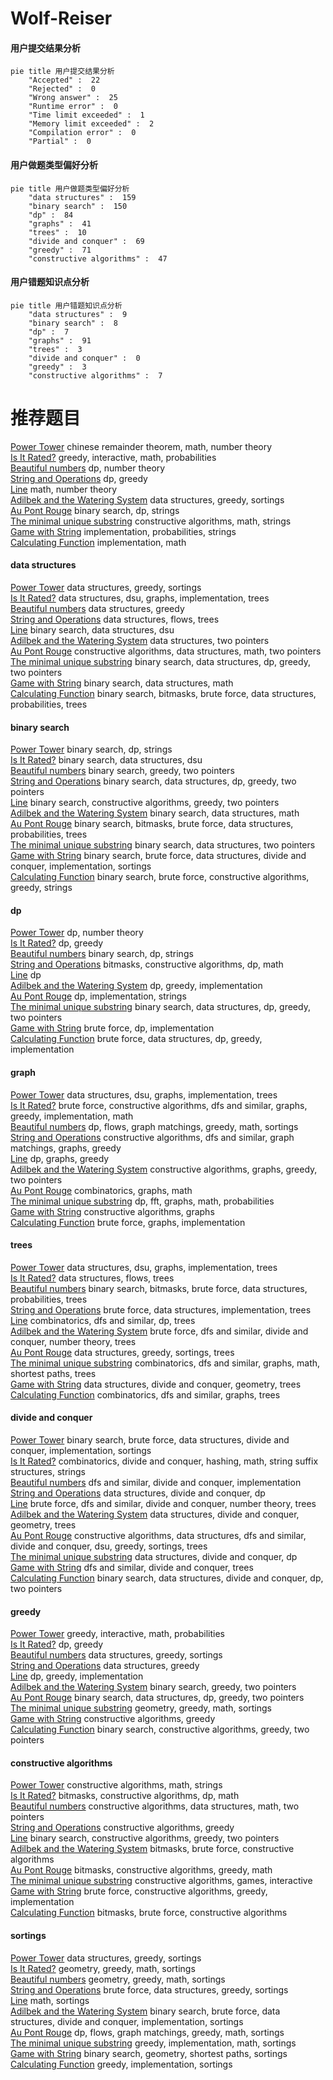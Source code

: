 # Wolf-Reiser
<!-- tabs:start -->
#### **用户提交结果分析**

```mermaid
pie title 用户提交结果分析
    "Accepted" :  22
    "Rejected" :  0
    "Wrong answer" :  25
    "Runtime error" :  0
    "Time limit exceeded" :  1
    "Memory limit exceeded" :  2
    "Compilation error" :  0
    "Partial" :  0
```
#### **用户做题类型偏好分析**

```mermaid
pie title 用户做题类型偏好分析
    "data structures" :  159
    "binary search" :  150
    "dp" :  84
    "graphs" :  41
    "trees" :  10
    "divide and conquer" :  69
    "greedy" :  71
    "constructive algorithms" :  47
```
#### **用户错题知识点分析**

```mermaid
pie title 用户错题知识点分析
    "data structures" :  9
    "binary search" :  8
    "dp" :  7
    "graphs" :  91
    "trees" :  3
    "divide and conquer" :  0
    "greedy" :  3
    "constructive algorithms" :  7
```
<!-- tabs:end -->
# 推荐题目
[Power Tower](http://codeforces.com/problemset/problem/906/D)		chinese remainder theorem,
                        math,
                        number theory		  
[Is It Rated?](http://codeforces.com/problemset/problem/1510/I)		greedy,
                        interactive,
                        math,
                        probabilities		  
[Beautiful numbers](http://codeforces.com/problemset/problem/55/D)		dp,
                        number theory		  
[String and Operations](http://codeforces.com/problemset/problem/1455/F)		dp,
                        greedy		  
[Line](http://codeforces.com/problemset/problem/7/C)		math,
                        number theory		  
[Adilbek and the Watering System](http://codeforces.com/problemset/problem/1238/G)		data structures,
                        greedy,
                        sortings		  
[Au Pont Rouge](http://codeforces.com/problemset/problem/1310/C)		binary search,
                        dp,
                        strings		  
[The minimal unique substring](https://codeforces.com/contest/1159/problem/D)		constructive algorithms,
                        math,
                        strings		  
[Game with String](http://codeforces.com/problemset/problem/930/B)		implementation,
                        probabilities,
                        strings		  
[Calculating Function](http://codeforces.com/problemset/problem/486/A)		implementation,
                        math		  
<!-- tabs:start -->
#### **data structures**
[Power Tower](http://codeforces.com/problemset/problem/1238/G)		data structures,
                        greedy,
                        sortings		  
[Is It Rated?](https://codeforces.com/contest/1417/problem/F)		data structures,
                        dsu,
                        graphs,
                        implementation,
                        trees		  
[Beautiful numbers](http://codeforces.com/problemset/problem/1214/C)		data structures,
                        greedy		  
[String and Operations](http://codeforces.com/problemset/problem/1023/G)		data structures,
                        flows,
                        trees		  
[Line](http://codeforces.com/problemset/problem/212/D)		binary search,
                        data structures,
                        dsu		  
[Adilbek and the Watering System](http://codeforces.com/problemset/problem/220/E)		data structures,
                        two pointers		  
[Au Pont Rouge](http://codeforces.com/problemset/problem/733/E)		constructive algorithms,
                        data structures,
                        math,
                        two pointers		  
[The minimal unique substring](http://codeforces.com/problemset/problem/1492/C)		binary search,
                        data structures,
                        dp,
                        greedy,
                        two pointers		  
[Game with String](http://codeforces.com/problemset/problem/1490/G)		binary search,
                        data structures,
                        math		  
[Calculating Function](http://codeforces.com/problemset/problem/1479/D)		binary search,
                        bitmasks,
                        brute force,
                        data structures,
                        probabilities,
                        trees		  
#### **binary search**
[Power Tower](http://codeforces.com/problemset/problem/1310/C)		binary search,
                        dp,
                        strings		  
[Is It Rated?](http://codeforces.com/problemset/problem/212/D)		binary search,
                        data structures,
                        dsu		  
[Beautiful numbers](https://codeforces.com/contest/957/problem/C)		binary search,
                        greedy,
                        two pointers		  
[String and Operations](http://codeforces.com/problemset/problem/1492/C)		binary search,
                        data structures,
                        dp,
                        greedy,
                        two pointers		  
[Line](http://codeforces.com/problemset/problem/1463/D)		binary search,
                        constructive algorithms,
                        greedy,
                        two pointers		  
[Adilbek and the Watering System](http://codeforces.com/problemset/problem/1490/G)		binary search,
                        data structures,
                        math		  
[Au Pont Rouge](http://codeforces.com/problemset/problem/1479/D)		binary search,
                        bitmasks,
                        brute force,
                        data structures,
                        probabilities,
                        trees		  
[The minimal unique substring](http://codeforces.com/problemset/problem/1436/E)		binary search,
                        data structures,
                        two pointers		  
[Game with String](http://codeforces.com/problemset/problem/1461/D)		binary search,
                        brute force,
                        data structures,
                        divide and conquer,
                        implementation,
                        sortings		  
[Calculating Function](http://codeforces.com/problemset/problem/1493/C)		binary search,
                        brute force,
                        constructive algorithms,
                        greedy,
                        strings		  
#### **dp**
[Power Tower](http://codeforces.com/problemset/problem/55/D)		dp,
                        number theory		  
[Is It Rated?](http://codeforces.com/problemset/problem/1455/F)		dp,
                        greedy		  
[Beautiful numbers](http://codeforces.com/problemset/problem/1310/C)		binary search,
                        dp,
                        strings		  
[String and Operations](https://codeforces.com/contest/1424/problem/I)		bitmasks,
                        constructive algorithms,
                        dp,
                        math		  
[Line](http://codeforces.com/problemset/problem/14/E)		dp		  
[Adilbek and the Watering System](http://codeforces.com/problemset/problem/509/C)		dp,
                        greedy,
                        implementation		  
[Au Pont Rouge](http://codeforces.com/problemset/problem/666/A)		dp,
                        implementation,
                        strings		  
[The minimal unique substring](http://codeforces.com/problemset/problem/1492/C)		binary search,
                        data structures,
                        dp,
                        greedy,
                        two pointers		  
[Game with String](https://codeforces.com/contest/1457/problem/C)		brute force,
                        dp,
                        implementation		  
[Calculating Function](http://codeforces.com/problemset/problem/1491/C)		brute force,
                        data structures,
                        dp,
                        greedy,
                        implementation		  
#### **graph**
[Power Tower](https://codeforces.com/contest/1417/problem/F)		data structures,
                        dsu,
                        graphs,
                        implementation,
                        trees		  
[Is It Rated?](http://codeforces.com/problemset/problem/1487/C)		brute force,
                        constructive algorithms,
                        dfs and similar,
                        graphs,
                        greedy,
                        implementation,
                        math		  
[Beautiful numbers](http://codeforces.com/problemset/problem/1437/C)		dp,
                        flows,
                        graph matchings,
                        greedy,
                        math,
                        sortings		  
[String and Operations](http://codeforces.com/problemset/problem/1470/D)		constructive algorithms,
                        dfs and similar,
                        graph matchings,
                        graphs,
                        greedy		  
[Line](http://codeforces.com/problemset/problem/1476/C)		dp,
                        graphs,
                        greedy		  
[Adilbek and the Watering System](http://codeforces.com/problemset/problem/1304/D)		constructive algorithms,
                        graphs,
                        greedy,
                        two pointers		  
[Au Pont Rouge](http://codeforces.com/problemset/problem/1475/C)		combinatorics,
                        graphs,
                        math		  
[The minimal unique substring](http://codeforces.com/problemset/problem/553/E)		dp,
                        fft,
                        graphs,
                        math,
                        probabilities		  
[Game with String](http://codeforces.com/problemset/problem/1495/C)		constructive algorithms,
                        graphs		  
[Calculating Function](http://codeforces.com/problemset/problem/1510/K)		brute force,
                        graphs,
                        implementation		  
#### **trees**
[Power Tower](https://codeforces.com/contest/1417/problem/F)		data structures,
                        dsu,
                        graphs,
                        implementation,
                        trees		  
[Is It Rated?](http://codeforces.com/problemset/problem/1023/G)		data structures,
                        flows,
                        trees		  
[Beautiful numbers](http://codeforces.com/problemset/problem/1479/D)		binary search,
                        bitmasks,
                        brute force,
                        data structures,
                        probabilities,
                        trees		  
[String and Operations](http://codeforces.com/problemset/problem/1511/C)		brute force,
                        data structures,
                        implementation,
                        trees		  
[Line](http://codeforces.com/problemset/problem/1499/F)		combinatorics,
                        dfs and similar,
                        dp,
                        trees		  
[Adilbek and the Watering System](http://codeforces.com/problemset/problem/1491/E)		brute force,
                        dfs and similar,
                        divide and conquer,
                        number theory,
                        trees		  
[Au Pont Rouge](http://codeforces.com/problemset/problem/1466/D)		data structures,
                        greedy,
                        sortings,
                        trees		  
[The minimal unique substring](http://codeforces.com/problemset/problem/1495/D)		combinatorics,
                        dfs and similar,
                        graphs,
                        math,
                        shortest paths,
                        trees		  
[Game with String](http://codeforces.com/problemset/problem/1303/G)		data structures,
                        divide and conquer,
                        geometry,
                        trees		  
[Calculating Function](http://codeforces.com/problemset/problem/1454/E)		combinatorics,
                        dfs and similar,
                        graphs,
                        trees		  
#### **divide and conquer**
[Power Tower](http://codeforces.com/problemset/problem/1461/D)		binary search,
                        brute force,
                        data structures,
                        divide and conquer,
                        implementation,
                        sortings		  
[Is It Rated?](http://codeforces.com/problemset/problem/1466/G)		combinatorics,
                        divide and conquer,
                        hashing,
                        math,
                        string suffix structures,
                        strings		  
[Beautiful numbers](http://codeforces.com/problemset/problem/1490/D)		dfs and similar,
                        divide and conquer,
                        implementation		  
[String and Operations](https://codeforces.com/contest/1483/problem/C)		data structures,
                        divide and conquer,
                        dp		  
[Line](http://codeforces.com/problemset/problem/1491/E)		brute force,
                        dfs and similar,
                        divide and conquer,
                        number theory,
                        trees		  
[Adilbek and the Watering System](http://codeforces.com/problemset/problem/1303/G)		data structures,
                        divide and conquer,
                        geometry,
                        trees		  
[Au Pont Rouge](http://codeforces.com/problemset/problem/1494/D)		constructive algorithms,
                        data structures,
                        dfs and similar,
                        divide and conquer,
                        dsu,
                        greedy,
                        sortings,
                        trees		  
[The minimal unique substring](http://codeforces.com/problemset/problem/1482/E)		data structures,
                        divide and conquer,
                        dp		  
[Game with String](http://codeforces.com/problemset/problem/566/C)		dfs and similar,
                        divide and conquer,
                        trees		  
[Calculating Function](http://codeforces.com/problemset/problem/1428/F)		binary search,
                        data structures,
                        divide and conquer,
                        dp,
                        two pointers		  
#### **greedy**
[Power Tower](http://codeforces.com/problemset/problem/1510/I)		greedy,
                        interactive,
                        math,
                        probabilities		  
[Is It Rated?](http://codeforces.com/problemset/problem/1455/F)		dp,
                        greedy		  
[Beautiful numbers](http://codeforces.com/problemset/problem/1238/G)		data structures,
                        greedy,
                        sortings		  
[String and Operations](http://codeforces.com/problemset/problem/1214/C)		data structures,
                        greedy		  
[Line](http://codeforces.com/problemset/problem/509/C)		dp,
                        greedy,
                        implementation		  
[Adilbek and the Watering System](https://codeforces.com/contest/957/problem/C)		binary search,
                        greedy,
                        two pointers		  
[Au Pont Rouge](http://codeforces.com/problemset/problem/1492/C)		binary search,
                        data structures,
                        dp,
                        greedy,
                        two pointers		  
[The minimal unique substring](https://codeforces.com/contest/1496/problem/C)		geometry,
                        greedy,
                        math,
                        sortings		  
[Game with String](http://codeforces.com/problemset/problem/1493/A)		constructive algorithms,
                        greedy		  
[Calculating Function](http://codeforces.com/problemset/problem/1463/D)		binary search,
                        constructive algorithms,
                        greedy,
                        two pointers		  
#### **constructive algorithms**
[Power Tower](https://codeforces.com/contest/1159/problem/D)		constructive algorithms,
                        math,
                        strings		  
[Is It Rated?](https://codeforces.com/contest/1424/problem/I)		bitmasks,
                        constructive algorithms,
                        dp,
                        math		  
[Beautiful numbers](http://codeforces.com/problemset/problem/733/E)		constructive algorithms,
                        data structures,
                        math,
                        two pointers		  
[String and Operations](http://codeforces.com/problemset/problem/1493/A)		constructive algorithms,
                        greedy		  
[Line](http://codeforces.com/problemset/problem/1463/D)		binary search,
                        constructive algorithms,
                        greedy,
                        two pointers		  
[Adilbek and the Watering System](https://codeforces.com/contest/1456/problem/B)		bitmasks,
                        brute force,
                        constructive algorithms		  
[Au Pont Rouge](http://codeforces.com/problemset/problem/1492/D)		bitmasks,
                        constructive algorithms,
                        greedy,
                        math		  
[The minimal unique substring](https://codeforces.com/contest/1504/problem/D)		constructive algorithms,
                        games,
                        interactive		  
[Game with String](https://codeforces.com/contest/1483/problem/A)		brute force,
                        constructive algorithms,
                        greedy,
                        implementation		  
[Calculating Function](https://codeforces.com/contest/1457/problem/D)		bitmasks,
                        brute force,
                        constructive algorithms		  
#### **sortings**
[Power Tower](http://codeforces.com/problemset/problem/1238/G)		data structures,
                        greedy,
                        sortings		  
[Is It Rated?](https://codeforces.com/contest/1496/problem/C)		geometry,
                        greedy,
                        math,
                        sortings		  
[Beautiful numbers](http://codeforces.com/problemset/problem/1495/A)		geometry,
                        greedy,
                        math,
                        sortings		  
[String and Operations](http://codeforces.com/problemset/problem/1497/A)		brute force,
                        data structures,
                        greedy,
                        sortings		  
[Line](http://codeforces.com/problemset/problem/1427/A)		math,
                        sortings		  
[Adilbek and the Watering System](http://codeforces.com/problemset/problem/1461/D)		binary search,
                        brute force,
                        data structures,
                        divide and conquer,
                        implementation,
                        sortings		  
[Au Pont Rouge](http://codeforces.com/problemset/problem/1437/C)		dp,
                        flows,
                        graph matchings,
                        greedy,
                        math,
                        sortings		  
[The minimal unique substring](http://codeforces.com/problemset/problem/1473/A)		greedy,
                        implementation,
                        math,
                        sortings		  
[Game with String](http://codeforces.com/problemset/problem/1486/B)		binary search,
                        geometry,
                        shortest paths,
                        sortings		  
[Calculating Function](http://codeforces.com/problemset/problem/1480/B)		greedy,
                        implementation,
                        sortings		  
<!-- tabs:end -->
